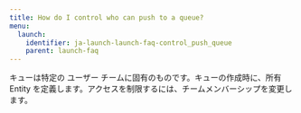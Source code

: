 ```yaml
---
title: How do I control who can push to a queue?
menu:
  launch:
    identifier: ja-launch-launch-faq-control_push_queue
    parent: launch-faq
---
```


キューは特定の ユーザー チームに固有のものです。キューの作成時に、所有 Entity を定義します。アクセスを制限するには、チームメンバーシップを変更します。

